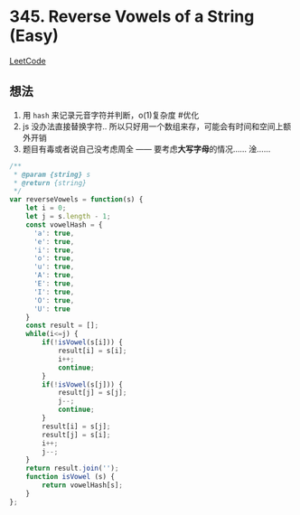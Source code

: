 # 345. Reverse Vowels of a String (Easy)

[LeetCode](https://leetcode.com/problems/reverse-vowels-of-a-string/)

## 想法

1. 用 `hash` 来记录元音字符并判断，o(1)复杂度 #优化
2. js 没办法直接替换字符.. 所以只好用一个数组来存，可能会有时间和空间上额外开销
3. 题目有毒或者说自己没考虑周全 —— 要考虑**大写字母**的情况…… 淦……

``` javascript
/**
 * @param {string} s
 * @return {string}
 */
var reverseVowels = function(s) {
    let i = 0;
    let j = s.length - 1;
    const vowelHash = {
      'a': true,
      'e': true,
      'i': true,
      'o': true,
      'u': true,
      'A': true,
      'E': true,
      'I': true,
      'O': true,
      'U': true
    }
    const result = [];
    while(i<=j) {
        if(!isVowel(s[i])) {
            result[i] = s[i];
            i++;
            continue;
        }
        if(!isVowel(s[j])) {
            result[j] = s[j];
            j--;
            continue;
        }
        result[i] = s[j];
        result[j] = s[i];
        i++;
        j--;
    }
    return result.join('');
    function isVowel (s) {
        return vowelHash[s];
    }
};

```
